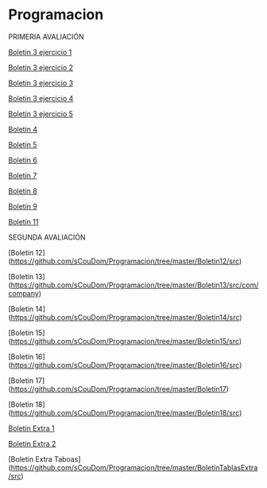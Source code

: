 # Programacion
PRIMERIA AVALIACIÓN

[Boletin 3 ejercicio 1](https://github.com/sCouDom/Programacion/tree/master/Boletin03/boletin3_1/src/boletin3_1)

[Boletin 3 ejercicio 2](https://github.com/sCouDom/Programacion/tree/master/Boletin03/boletin3_2/src/boletin3_2)

[Boletin 3 ejercicio 3](https://github.com/sCouDom/Programacion/tree/master/Boletin03/boletin3_3/src/boletin3_3)

[Boletin 3 ejercicio 4](https://github.com/sCouDom/Programacion/tree/master/Boletin03/boletin3_4/src/boletin3_4)

[Boletin 3 ejercicio 5](https://github.com/sCouDom/Programacion/tree/master/Boletin03/boletin3_5/src/boletin3_5)

[Boletin 4](https://github.com/sCouDom/Programacion/tree/master/Boletin4/src/boletin4)

[Boletin 5](https://github.com/sCouDom/Programacion/tree/master/Boletin5/src/boletin5)

[Boletin 6](https://github.com/sCouDom/Programacion/tree/master/Boletin6/src/boletin6)

[Boletin 7](https://github.com/sCouDom/Programacion/tree/master/Boletin7/src/boletin7)

[Boletin 8](https://github.com/sCouDom/Programacion/tree/master/Boletin8/src/boletin8)

[Boletin 9](https://github.com/sCouDom/Programacion/tree/master/Boletin9/src)

[Boletin 11](https://github.com/sCouDom/Programacion/tree/master/Boletin11/src)

SEGUNDA AVALIACIÓN

[Boletin 12] (https://github.com/sCouDom/Programacion/tree/master/Boletin12/src)

[Boletin 13] (https://github.com/sCouDom/Programacion/tree/master/Boletin13/src/com/company)

[Boletin 14] (https://github.com/sCouDom/Programacion/tree/master/Boletin14/src)

[Boletin 15] (https://github.com/sCouDom/Programacion/tree/master/Boletin15/src)

[Boletin 16] (https://github.com/sCouDom/Programacion/tree/master/Boletin16/src)

[Boletin 17] (https://github.com/sCouDom/Programacion/tree/master/Boletin17)

[Boletin 18] (https://github.com/sCouDom/Programacion/tree/master/Boletin18/src)

[Boletin Extra 1](https://github.com/sCouDom/Programacion/tree/master/BoletinExtra1/src/boletinextra1)

[Boletin Extra 2](https://github.com/sCouDom/Programacion/tree/master/BoletinExtra2/src/boletinExtra2)

[Boletin Extra Taboas] (https://github.com/sCouDom/Programacion/tree/master/BoletinTablasExtra/src)
